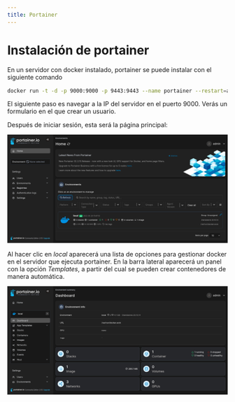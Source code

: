 ```yaml
---
title: Portainer
---
```

# Instalación de portainer

En un servidor con docker instalado, portainer se puede instalar con el siguiente comando
```bash
docker run -t -d -p 9000:9000 -p 9443:9443 --name portainer --restart=always -v /var/run/docker.sock:/var/run/docker.sock d -v ~/docker/volumes/portainer:/data portainer/portainer-ce:latest
```

El siguiente paso es navegar a la IP del servidor en el puerto 9000. Verás un formulario en el que crear un usuario.

Después de iniciar sesión, esta será la página principal:

![Portainer dashboard](screenshots/Screenshot%202022-09-28%20at%2015-49-17%20Portainer.png)

Al hacer clic en _local_ aparecerá una lista de opciones para gestionar docker en el servidor que ejecuta portainer. En la barra lateral aparecerá un panel con la opción _Templates_, a partir del cual se pueden crear contenedores de manera automática.

![Local dashboard](screenshots/Screenshot%202022-09-28%20at%2015-53-07%20Portainer%20local.png)